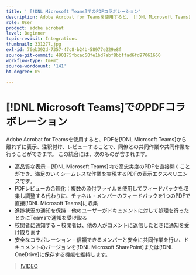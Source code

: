 ```yaml
---
title: ' [!DNL Microsoft Teams]でのPDFコラボレーション'
description: Adobe Acrobat for Teamsを使用すると、 [!DNL Microsoft Teams]を離れずにPDFを表示、注釈付け、レビューすることで、同僚との共同作業や共同作業が可能になります。
role: User
product: adobe acrobat
level: Beginner
topic-revisit: Integrations
thumbnail: 331277.jpg
exl-id: 76eb392d-7357-47c8-b24b-58977e229e8f
source-git-commit: 490175fbcac50fe1bd7abf8bbffad6fd97061660
workflow-type: tm+mt
source-wordcount: '141'
ht-degree: 0%

---
```


# [!DNL Microsoft Teams]でのPDFコラボレーション

Adobe Acrobat for Teamsを使用すると、PDFを[!DNL Microsoft Teams]から離れずに表示、注釈付け、レビューすることで、同僚との共同作業や共同作業を行うことができます。 この統合には、次のものが含まれます。

* 高品質な表示 – [!DNL Microsoft Teams]内で高忠実度のPDFを直接開くことができ、満足のいくシームレスな作業を実現するPDFの表示エクスペリエンスです。
* PDFレビューの合理化：複数の添付ファイルを使用してフィードバックを収集し調整する代わりに、チャネル・メンバーのフィードバックを1つのPDFで直接[!DNL Microsoft Teams]に収集
* 進捗状況の通知を保持 – 他のユーザーがドキュメントに対して処理を行ったときにTeamsで通知を受け取る
* 校閲者に通知する – 校閲者は、他の人がコメントに返信したときに通知を受け取ります
* 安全なコラボレーション – 信頼できるメンバーと安全に共同作業を行い、ドキュメントのバージョンを[!DNL Microsoft SharePoint]または[!DNL OneDrive]に保存する機能を維持します。

>[!VIDEO](https://video.tv.adobe.com/v/331277?hidetitle=true)

